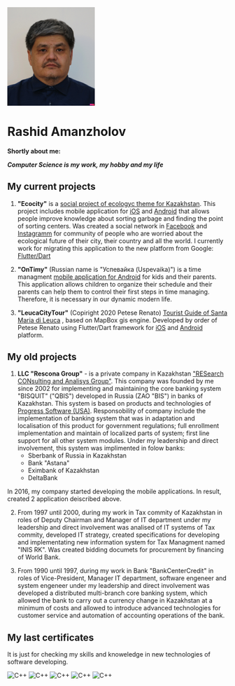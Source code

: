 <img src='DSC04102-Rashid_cropped_compressed.jpg' alt="My photo" width="200"/>

# Rashid Amanzholov
**Shortly about me:** 

***Computer Science is my work, my hobby and my life*** 

## My current projects  

1. **"Ecocity"** is a [social project of ecologyc theme for Kazakhstan](https://ecocity-acb89.web.app/ "Ecocity Web Page"). This project includes mobile application for [iOS](https://itunes.apple.com/WebObjects/MZStore.woa/wa/viewSoftware?id=1287938276&mt=8 "Apple Store") and [Android](https://play.google.com/store/apps/details?id=kz.rescona.ecocity "Google Play Market") that allows people improve knowledge about sorting garbage and finding the point of sorting centers. Was created a social network in [Facebook](https://www.facebook.com/ecoalakz "Facebook") and [Instagramm](https://www.instagram.com/e.coala "Instagramm") for community of people who are worried about the ecological future of their city, their country and all the  world.
I currently work for migrating this application to the new platform from Google: [Flutter/Dart](https://flutter.dev/ "Flutter.dev")  

2. **"OnTimy"** (Russian name is "Успевайка (Uspevaika)") is a time managment [mobile application for Android](https://play.google.com/store/apps/details?id=kz.rescona.uspevayka "Google Play Market") for kids and their parents. This application allows children to organize their schedule and their parents can help them to control their first steps in time managing. Therefore, it is necessary in our dynamic modern life.

3. **"LeucaCityTour"** (Copiright 2020 Petese Renato) [Tourist Guide of Santa Maria di Leuca](https://www.leucacitytour.com) , based on MapBox gis engine. Developed by order of Petese Renato using Flutter/Dart framework for [iOS](https://apps.apple.com/us/app/leuca-city-tour/id1495898481?ls=1 "Apple Store") and [Android](https://play.google.com/store/apps/details?id=com.leucacitytour.app "Google Play Market") platform.

## My old projects  

1. **LLC "Rescona Group"** - is a private company in Kazakhstan ["RESearch CONsulting and Analisys Group"](http://www.rescona.kz/index.html "www.rescona.kz"). This company was founded by me since 2002 for implementing and maintaining the core banking system "BISQUIT" ("QBIS") developed in Russia (ZAO "BIS") in banks of Kazakhstan. This system is based on products and technologies of [Progress Software (USA)](https://www.progress.com/ "Progress Software"). Responsobility of company include the implementation of banking system that was in adaptation and localisation of this product for government regulations; full enrollment implementation and maintain of localized parts of system; first line support for all other system modules. Under my leadership and direct involvement, this system was implimented in folow banks:
    * Sberbank of Russia in Kazakhstan
    * Bank "Astana"
    * Eximbank of Kazakhstan
    * DeltaBank
    
In 2016, my company started developing the mobile applications. In result, created 2 application deiscribed above.  

2. From 1997 until 2000, during my work in Tax commity of Kazakhstan in roles of Deputy Chairman and Manager of IT department under my leadership and direct involvement was analised of IT systems of Tax commity, developed IT strategy, created specifications for developing and implementating new information system for Tax Managment named "INIS RK". Was created bidding documets for procurement by financing of World Bank.  

3. From 1990 until 1997, during my work in Bank "BankCenterCredit" in roles of Vice-President, Manager IT department, software engeneer and system engeneer under my leadership and direct involvement was developed a distributed multi-branch core banking system, which allowed the bank to carry out a currency change in Kazakhstan at a minimum of costs and allowed to introduce advanced technologies for customer service and automation of accounting operations of the bank.  

## My last certificates  
It is just for checking my skills and knoweledge in new technologies of software developing.

<img src='https://www.sololearn.com/Certificate/1068-13851697/jpg/?mode=download' alt="C++" width="400"/>
<img src='https://www.sololearn.com/Certificate/1051-13851697/jpg/?mode=download' alt="C++" width="400"/>
<img src='https://www.sololearn.com/Certificate/1089-13851697/jpg/?mode=download' alt="C++" width="400"/>
<img src='https://www.sololearn.com/Certificate/1075-13851697/jpg/?mode=download' alt="C++" width="400"/>
<img src='https://www.sololearn.com/Certificate/1073-13851697/jpg/?mode=download' alt="C++" width="400"/>


